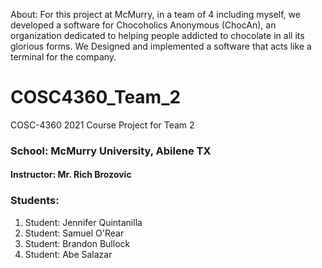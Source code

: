 About:
For this project at McMurry, in a team of 4 including myself, we developed a software for Chocoholics Anonymous (ChocAn), an organization dedicated to helping people addicted to chocolate in all its glorious forms. We Designed and implemented a software that acts like a terminal for the company.


# COSC4360_Team_2
COSC-4360 2021 Course Project for Team 2

### School:  McMurry University, Abilene TX
#### Instructor: Mr. Rich Brozovic
### Students:
1. Student: Jennifer Quintanilla
2. Student: Samuel O'Rear
3. Student: Brandon Bullock
4. Student: Abe Salazar
